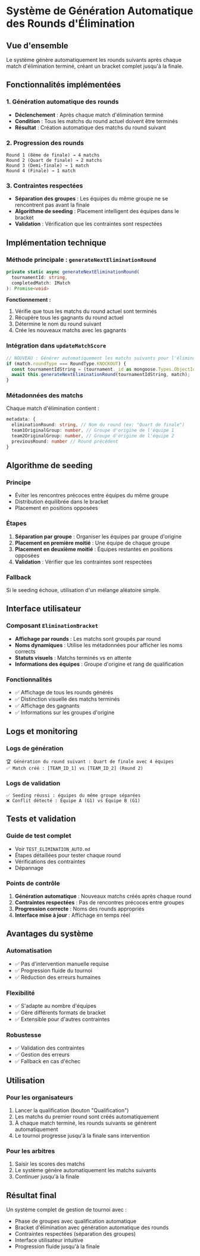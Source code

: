 # Système de Génération Automatique des Rounds d'Élimination

## Vue d'ensemble
Le système génère automatiquement les rounds suivants après chaque match d'élimination terminé, créant un bracket complet jusqu'à la finale.

## Fonctionnalités implémentées

### 1. Génération automatique des rounds
- **Déclenchement** : Après chaque match d'élimination terminé
- **Condition** : Tous les matchs du round actuel doivent être terminés
- **Résultat** : Création automatique des matchs du round suivant

### 2. Progression des rounds
```
Round 1 (8ème de finale) → 4 matchs
Round 2 (Quart de finale) → 2 matchs  
Round 3 (Demi-finale) → 1 match
Round 4 (Finale) → 1 match
```

### 3. Contraintes respectées
- **Séparation des groupes** : Les équipes du même groupe ne se rencontrent pas avant la finale
- **Algorithme de seeding** : Placement intelligent des équipes dans le bracket
- **Validation** : Vérification que les contraintes sont respectées

## Implémentation technique

### Méthode principale : `generateNextEliminationRound`
```typescript
private static async generateNextEliminationRound(
  tournamentId: string, 
  completedMatch: IMatch
): Promise<void>
```

**Fonctionnement :**
1. Vérifie que tous les matchs du round actuel sont terminés
2. Récupère tous les gagnants du round actuel
3. Détermine le nom du round suivant
4. Crée les nouveaux matchs avec les gagnants

### Intégration dans `updateMatchScore`
```typescript
// NOUVEAU : Générer automatiquement les matchs suivants pour l'élimination directe
if (match.roundType === RoundType.KNOCKOUT) {
  const tournamentIdString = (tournament._id as mongoose.Types.ObjectId).toString();
  await this.generateNextEliminationRound(tournamentIdString, match);
}
```

### Métadonnées des matchs
Chaque match d'élimination contient :
```typescript
metadata: {
  eliminationRound: string, // Nom du round (ex: "Quart de finale")
  team1OriginalGroup: number, // Groupe d'origine de l'équipe 1
  team2OriginalGroup: number, // Groupe d'origine de l'équipe 2
  previousRound: number // Round précédent
}
```

## Algorithme de seeding

### Principe
- Éviter les rencontres précoces entre équipes du même groupe
- Distribution équilibrée dans le bracket
- Placement en positions opposées

### Étapes
1. **Séparation par groupe** : Organiser les équipes par groupe d'origine
2. **Placement en première moitié** : Une équipe de chaque groupe
3. **Placement en deuxième moitié** : Équipes restantes en positions opposées
4. **Validation** : Vérifier que les contraintes sont respectées

### Fallback
Si le seeding échoue, utilisation d'un mélange aléatoire simple.

## Interface utilisateur

### Composant `EliminationBracket`
- **Affichage par rounds** : Les matchs sont groupés par round
- **Noms dynamiques** : Utilise les métadonnées pour afficher les noms corrects
- **Statuts visuels** : Matchs terminés vs en attente
- **Informations des équipes** : Groupe d'origine et rang de qualification

### Fonctionnalités
- ✅ Affichage de tous les rounds générés
- ✅ Distinction visuelle des matchs terminés
- ✅ Affichage des gagnants
- ✅ Informations sur les groupes d'origine

## Logs et monitoring

### Logs de génération
```
🏆 Génération du round suivant : Quart de finale avec 4 équipes
✅ Match créé : [TEAM_ID_1] vs [TEAM_ID_2] (Round 2)
```

### Logs de validation
```
✅ Seeding réussi : équipes du même groupe séparées
❌ Conflit détecté : Équipe A (G1) vs Équipe B (G1)
```

## Tests et validation

### Guide de test complet
- Voir `TEST_ELIMINATION_AUTO.md`
- Étapes détaillées pour tester chaque round
- Vérifications des contraintes
- Dépannage

### Points de contrôle
1. **Génération automatique** : Nouveaux matchs créés après chaque round
2. **Contraintes respectées** : Pas de rencontres précoces entre groupes
3. **Progression correcte** : Noms des rounds appropriés
4. **Interface mise à jour** : Affichage en temps réel

## Avantages du système

### Automatisation
- ✅ Pas d'intervention manuelle requise
- ✅ Progression fluide du tournoi
- ✅ Réduction des erreurs humaines

### Flexibilité
- ✅ S'adapte au nombre d'équipes
- ✅ Gère différents formats de bracket
- ✅ Extensible pour d'autres contraintes

### Robustesse
- ✅ Validation des contraintes
- ✅ Gestion des erreurs
- ✅ Fallback en cas d'échec

## Utilisation

### Pour les organisateurs
1. Lancer la qualification (bouton "Qualification")
2. Les matchs du premier round sont créés automatiquement
3. À chaque match terminé, les rounds suivants se génèrent automatiquement
4. Le tournoi progresse jusqu'à la finale sans intervention

### Pour les arbitres
1. Saisir les scores des matchs
2. Le système génère automatiquement les matchs suivants
3. Continuer jusqu'à la finale

## Résultat final
Un système complet de gestion de tournoi avec :
- Phase de groupes avec qualification automatique
- Bracket d'élimination avec génération automatique des rounds
- Contraintes respectées (séparation des groupes)
- Interface utilisateur intuitive
- Progression fluide jusqu'à la finale 